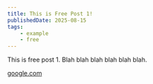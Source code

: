 ```yaml
---
title: This is Free Post 1!
publishedDate: 2025-08-15
tags:
    - example
    - free
---
```


This is free post 1. Blah blah blah blah blah blah.

[google.com](https://x.com)
